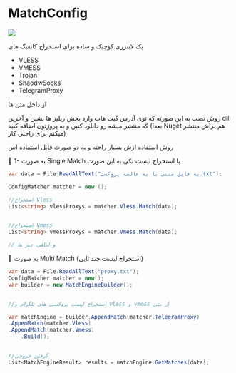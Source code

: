 # MatchConfig


<img src="https://camo.githubusercontent.com/ac5e5db04f4acca5ed971d5fb6cf91c816b8985cab254a0b8d8eca963bd764e8/68747470733a2f2f6d6c2e676c6f62656e657773776972652e636f6d2f5265736f757263652f446f776e6c6f61642f64336230313830362d316264392d346139362d613937322d3738376431623662653931333f73697a653d32">


یک لایبرری کوچیک و ساده برای استخراج کانفیگ های
<ul>
  <li>VLESS</li>
  <li>VMESS</li>
  <li>Trojan</li>
  <li>ShaodwSocks</li>
  <li>TelegramProxy</li>
  
</ul>

از داخل متن ها

روش نصب به این صورته که توی آدرس گیت هاب وارد بخش ریلیز ها بشین و آخرین dll که منتشر میشه رو دانلود کنین و به پروژتون اضافه کنید (بعدا Nuget هم براش منتشر میکنم برای راحتی کار)


روش استفاده ازش بسیار راحته و به دو صورت قابل استفاده اس 

📌 1- به صورت Single Match یا استخراج لیست تکی به این صورت 

```csharp
var data = File.ReadAllText("یه فایل متنی با یه عالمه پروکسی.txt");

ConfigMatcher matcher = new ();

//استخراج Vless
List<string> vlessProxys = matcher.Vless.Match(data);


//استخراج Vmess
List<string> vmessProxys = matcher.Vmess.Match(data);

// و الباقی چیز ها
```


📌 به صورت Multi Match (استخراج لیست چند تایی)
```csharp
var data = File.ReadAllText("proxy.txt");
ConfigMatcher matcher = new();
var builder = new MatchEngineBuilder();


//استخراج لیست پروکسی های تلگرام و vless و vmess از متن

var matchEngine = builder.AppendMatch(matcher.TelegramProxy)
.AppenMatch(matcher.Vless)
.AppendMatch(matcher.Vmess)
    .Build();


//گرفتن خروجی
List<MatchEngineResult> results = matchEngine.GetMatches(data);

```
